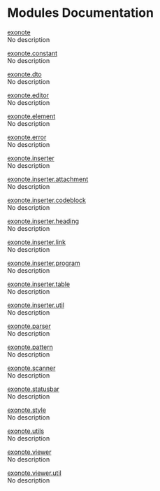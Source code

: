 # Modules Documentation

[exonote](https://github.com/pyrustic/exonote/blob/master/docs/modules/content/exonote/README.md#module-overview)
<br>
No description


[exonote.constant](https://github.com/pyrustic/exonote/blob/master/docs/modules/content/exonote.constant/README.md#module-overview)
<br>
No description


[exonote.dto](https://github.com/pyrustic/exonote/blob/master/docs/modules/content/exonote.dto/README.md#module-overview)
<br>
No description


[exonote.editor](https://github.com/pyrustic/exonote/blob/master/docs/modules/content/exonote.editor/README.md#module-overview)
<br>
No description


[exonote.element](https://github.com/pyrustic/exonote/blob/master/docs/modules/content/exonote.element/README.md#module-overview)
<br>
No description


[exonote.error](https://github.com/pyrustic/exonote/blob/master/docs/modules/content/exonote.error/README.md#module-overview)
<br>
No description


[exonote.inserter](https://github.com/pyrustic/exonote/blob/master/docs/modules/content/exonote.inserter/README.md#module-overview)
<br>
No description


[exonote.inserter.attachment](https://github.com/pyrustic/exonote/blob/master/docs/modules/content/exonote.inserter.attachment/README.md#module-overview)
<br>
No description


[exonote.inserter.codeblock](https://github.com/pyrustic/exonote/blob/master/docs/modules/content/exonote.inserter.codeblock/README.md#module-overview)
<br>
No description


[exonote.inserter.heading](https://github.com/pyrustic/exonote/blob/master/docs/modules/content/exonote.inserter.heading/README.md#module-overview)
<br>
No description


[exonote.inserter.link](https://github.com/pyrustic/exonote/blob/master/docs/modules/content/exonote.inserter.link/README.md#module-overview)
<br>
No description


[exonote.inserter.program](https://github.com/pyrustic/exonote/blob/master/docs/modules/content/exonote.inserter.program/README.md#module-overview)
<br>
No description


[exonote.inserter.table](https://github.com/pyrustic/exonote/blob/master/docs/modules/content/exonote.inserter.table/README.md#module-overview)
<br>
No description


[exonote.inserter.util](https://github.com/pyrustic/exonote/blob/master/docs/modules/content/exonote.inserter.util/README.md#module-overview)
<br>
No description


[exonote.parser](https://github.com/pyrustic/exonote/blob/master/docs/modules/content/exonote.parser/README.md#module-overview)
<br>
No description


[exonote.pattern](https://github.com/pyrustic/exonote/blob/master/docs/modules/content/exonote.pattern/README.md#module-overview)
<br>
No description


[exonote.scanner](https://github.com/pyrustic/exonote/blob/master/docs/modules/content/exonote.scanner/README.md#module-overview)
<br>
No description


[exonote.statusbar](https://github.com/pyrustic/exonote/blob/master/docs/modules/content/exonote.statusbar/README.md#module-overview)
<br>
No description


[exonote.style](https://github.com/pyrustic/exonote/blob/master/docs/modules/content/exonote.style/README.md#module-overview)
<br>
No description


[exonote.utils](https://github.com/pyrustic/exonote/blob/master/docs/modules/content/exonote.utils/README.md#module-overview)
<br>
No description


[exonote.viewer](https://github.com/pyrustic/exonote/blob/master/docs/modules/content/exonote.viewer/README.md#module-overview)
<br>
No description


[exonote.viewer.util](https://github.com/pyrustic/exonote/blob/master/docs/modules/content/exonote.viewer.util/README.md#module-overview)
<br>
No description


